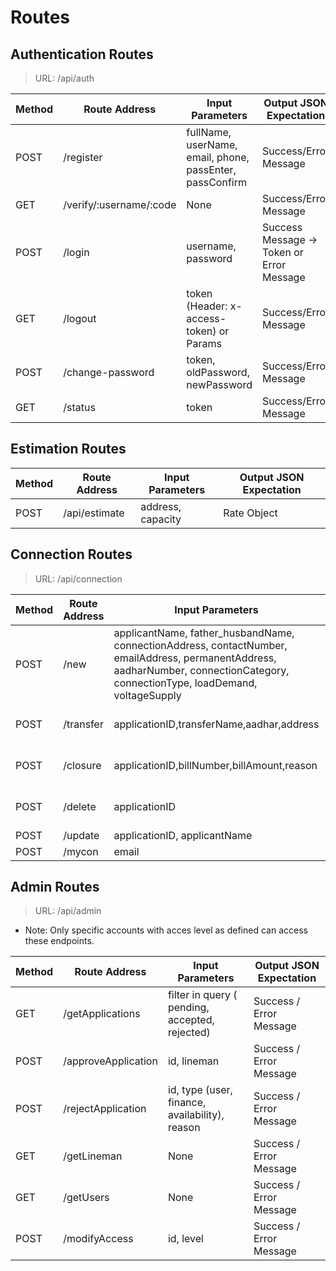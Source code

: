 # Routes

## Authentication Routes

> URL: /api/auth

Method | Route Address | Input Parameters | Output JSON Expectation
--- | --- | --- | ---
POST | /register | fullName, userName, email, phone, passEnter, passConfirm | Success/Error Message
GET | /verify/:username/:code | None | Success/Error Message
POST | /login | username, password | Success Message -> Token or Error Message
GET | /logout | token (Header: x-access-token) or Params | Success/Error Message
POST | /change-password | token, oldPassword, newPassword | Success/Error Message
GET | /status | token | Success/Error Message

## Estimation Routes

Method | Route Address | Input Parameters | Output JSON Expectation
--- | --- | --- | ---
POST | /api/estimate | address, capacity | Rate Object

## Connection Routes

> URL: /api/connection

Method | Route Address | Input Parameters | Output JSON Expectation
--- | --- | --- | ---
POST | /new | applicantName, father_husbandName, connectionAddress, contactNumber, emailAddress, permanentAddress, aadharNumber, connectionCategory, connectionType, loadDemand, voltageSupply | Success/Error Message
POST | /transfer | applicationID,transferName,aadhar,address | updatedData Object / Error Message
POST | /closure | applicationID,billNumber,billAmount,reason | updatedData Object / Error Message
POST | /delete | applicationID | Success /Error Message
POST | /update | applicationID, applicantName | data/Error
POST | /mycon | email | data/Error

## Admin Routes

> URL: /api/admin

* Note: Only specific accounts with acces level as defined can access these endpoints.

Method | Route Address | Input Parameters | Output JSON Expectation
--- | --- | --- | ---
GET | /getApplications | filter in query ( pending, accepted, rejected) | Success / Error Message
POST | /approveApplication | id, lineman | Success / Error Message
POST | /rejectApplication | id, type (user, finance, availability), reason | Success / Error Message
GET | /getLineman | None | Success / Error Message
GET | /getUsers | None | Success / Error Message
POST | /modifyAccess | id, level | Success / Error Message